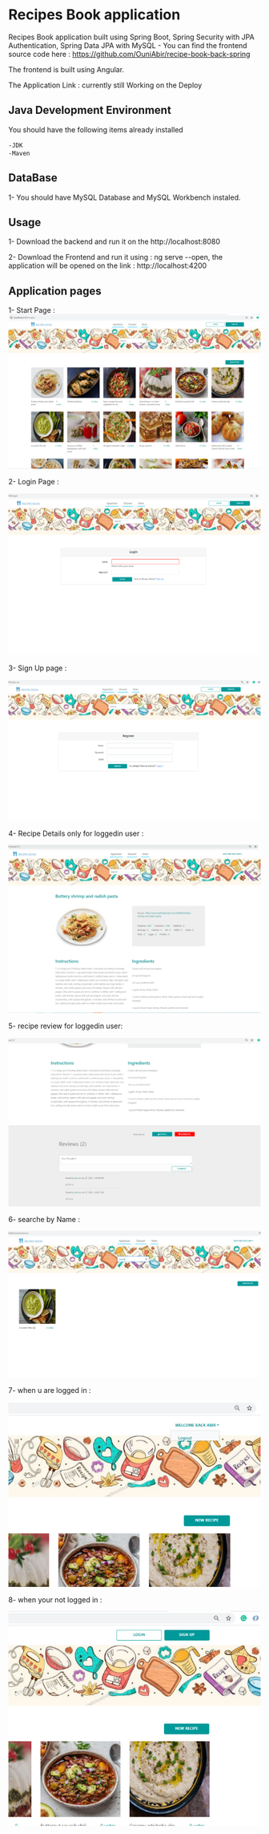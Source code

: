 # Recipes Book application
Recipes Book application built using Spring Boot, Spring Security with JPA Authentication, Spring Data JPA with MySQL -  You can find the frontend source code here : https://github.com/OuniAbir/recipe-book-back-spring

The frontend is built using Angular.

The Application Link : currently still Working on the Deploy 

## Java Development Environment

You should have the following items already installed 


	-JDK
	-Maven
	
## DataBase 

1- You should have MySQL Database and MySQL Workbench instaled.

## Usage 

1- Download the backend and run it on the http://localhost:8080


2- Download the Frontend and run it using : ng serve --open, the application will be opened on the link : http://localhost:4200



## Application pages

1- Start Page :
![Start Page ](https://github.com/OuniAbir/recipes-book-front-angular/blob/main/app-screenShots/startPage.png)


2- Login Page  :

![Login Page ](https://github.com/OuniAbir/recipes-book-front-angular/blob/main/app-screenShots/LoginPage.PNG)


3- Sign Up page :


![Sign Up](https://github.com/OuniAbir/recipes-book-front-angular/blob/main/app-screenShots/signUp.PNG)


4- Recipe Details only for loggedin user :


![Recipe detail ](https://github.com/OuniAbir/recipes-book-front-angular/blob/main/app-screenShots/recipeDetails.PNG)


5- recipe review for loggedin user: 


![review ](https://github.com/OuniAbir/recipes-book-front-angular/blob/main/app-screenShots/review.PNG)

6- searche by Name :

![search by name](https://github.com/OuniAbir/recipes-book-front-angular/blob/main/app-screenShots/search.PNG)


7- when u are logged in :


![ logged in](https://github.com/OuniAbir/recipes-book-front-angular/blob/main/app-screenShots/logged.PNG)




8- when your not logged in :


![ not logged in ](https://github.com/OuniAbir/recipes-book-front-angular/blob/main/app-screenShots/loggout.PNG)
